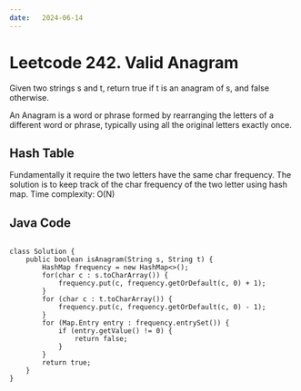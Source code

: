 ```yaml
---
date:   2024-06-14
---
```


# Leetcode 242. Valid Anagram

Given two strings s and t, return true if t is an anagram of s, and false otherwise.

An Anagram is a word or phrase formed by rearranging the letters of a different word or phrase, typically using all the original letters exactly once.

## Hash Table
Fundamentally it require the two letters have the same char frequency. The solution is to keep track of 
the char frequency of the two letter using hash map.
Time complexity: O(N)

## Java Code
<pre>
<code>
class Solution {
    public boolean isAnagram(String s, String t) {
        HashMap<Character, Integer> frequency = new HashMap<>();
        for(char c : s.toCharArray()) {
            frequency.put(c, frequency.getOrDefault(c, 0) + 1);
        }
        for (char c : t.toCharArray()) {
            frequency.put(c, frequency.getOrDefault(c, 0) - 1);
        }
        for (Map.Entry<Character, Integer> entry : frequency.entrySet()) {
            if (entry.getValue() != 0) {
                return false;
            }
        }
        return true;
    }
}
</code>
</pre>